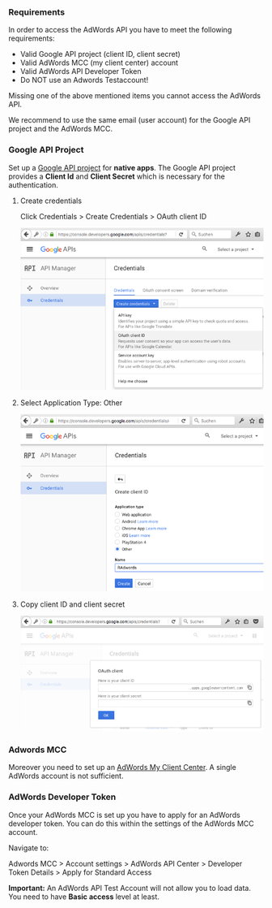 ### Requirements

In order to access the AdWords API you have to meet the following requirements:  

- Valid Google API project (client ID, client secret)
- Valid AdWords MCC (my client center) account
- Valid AdWords API Developer Token
- Do NOT use an Adwords Testaccount! 


Missing one of the above mentioned items you cannot access the AdWords API. 

We recommend to use the same email (user account) for the Google API project and the AdWords MCC.

### Google API Project

Set up a [Google API project](https://console.developers.google.com) for **native apps**. The Google API project provides a **Client Id** and **Client Secret** which is necessary for the authentication.

1. Create credentials

	Click Credentials > Create Credentials > OAuth client ID

	![Google API Project](images/googleAPIProject1.png)

2. Select Application Type: Other

	![Google API Project Type](images/googleAPIProject2.png)

3. Copy client ID and client secret

	![Google API Project OAuth Client](images/googleAPIProject3.png)

### Adwords MCC

Moreover you need to set up an [AdWords My Client Center](https://www.google.com/adwords/manager-accounts/). A single AdWords account is not sufficient.

### AdWords Developer Token

Once your AdWords MCC is set up you have to apply for an AdWords developer token. You can do this within the settings of the AdWords MCC account.  

Navigate to:

Adwords MCC > Account settings > AdWords API Center > Developer Token Details > Apply for Standard Access

**Important:**  An AdWords API Test Account will not allow you to load data. You need to have **Basic access** level at least.


